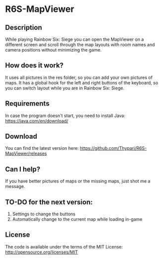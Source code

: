 # R6S-MapViewer

## Description
While playing Rainbow Six: Siege you can open the MapViewer on a different screen and scroll through the map layouts with room names and camera positions without minimizing the game.

## How does it work?
It uses all pictures in the res folder, so you can add your own pictures of maps. It has a global hook for the left and right buttons of the keyboard, so you can switch layout while you are in Rainbow Six: Siege.

## Requirements
In case the program doesn't start, you need to install Java: https://java.com/en/download/

## Download
You can find the latest version here: https://github.com/Thypari/R6S-MapViewer/releases

## Can I help?
If you have better pictures of maps or the missing maps, just shot me a message.

## TO-DO for the next version:
1. Settings to change the buttons
2. Automatically change to the current map while loading in-game

## License
The code is available under the terms of the MIT License: http://opensource.org/licenses/MIT
